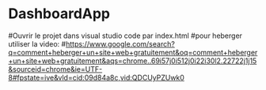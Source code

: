 # DashboardApp

#Ouvrir le projet dans visual studio code par index.html
#pour heberger utiliser la video:
#https://www.google.com/search?q=comment+heberger+un+site+web+gratuitement&oq=comment+heberger+un+site+web+gratuitement&aqs=chrome..69i57j0i512j0i22i30l2.22722j1j15&sourceid=chrome&ie=UTF-8#fpstate=ive&vld=cid:09d84a8c,vid:QDCUyPZUwk0
